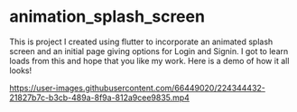 # animation_splash_screen

This is project I created using flutter to incorporate an animated splash screen and an initial page giving options for Login and Signin. I got to learn loads from this and hope that you like my work. Here is a demo of how it all looks!

https://user-images.githubusercontent.com/66449020/224344432-21827b7c-b3cb-489a-8f9a-812a9cee9835.mp4


